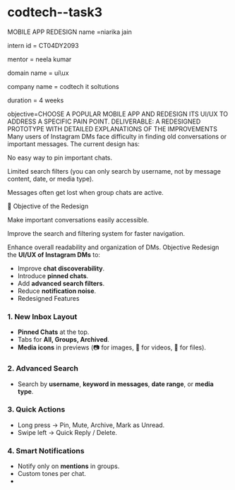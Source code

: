 # codtech--task3
MOBILE APP  REDESIGN
name =niarika jain

intern id = CT04DY2093

mentor = neela kumar

domain name = ui\ux

company name = codtech it soltutions

duration = 4 weeks

objective=CHOOSE A POPULAR MOBILE
 APP AND REDESIGN ITS UI/UX TO
 ADDRESS A SPECIFIC PAIN
 POINT.
 DELIVERABLE: A REDESIGNED
 PROTOTYPE WITH DETAILED
 EXPLANATIONS OF THE IMPROVEMENTS
 Many users of Instagram DMs face difficulty in finding old conversations or important messages. The current design has:

No easy way to pin important chats.

Limited search filters (you can only search by username, not by message content, date, or media type).

Messages often get lost when group chats are active.

🎯 Objective of the Redesign

Make important conversations easily accessible.

Improve the search and filtering system for faster navigation.

Enhance overall readability and organization of DMs.
 Objective
Redesign the **UI/UX of Instagram DMs** to:
- Improve **chat discoverability**.
- Introduce **pinned chats**.
- Add **advanced search filters**.
- Reduce **notification noise**.
- Redesigned Features
### 1. New Inbox Layout
- **Pinned Chats** at the top.
- Tabs for **All, Groups, Archived**.
- **Media icons** in previews (📷 for images, 🎥 for videos, 📎 for files).

### 2. Advanced Search
- Search by **username**, **keyword in messages**, **date range**, or **media type**.

### 3. Quick Actions
- Long press → Pin, Mute, Archive, Mark as Unread.
- Swipe left → Quick Reply / Delete.

### 4. Smart Notifications
- Notify only on **mentions** in groups.
- Custom tones per chat.
- 
